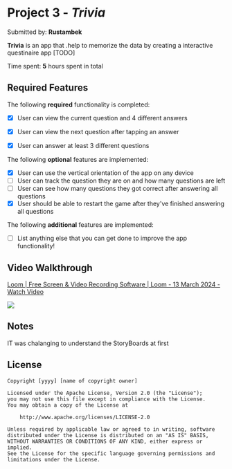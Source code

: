 
# Project 3 - *Trivia*

Submitted by: **Rustambek**

**Trivia** is an app that .help to memorize the data by creating a interactive questinaire app  [TODO] 

Time spent: **5** hours spent in total

## Required Features

The following **required** functionality is completed:

- [x] User can view the current question and 4 different answers
- [x] User can view the next question after tapping an answer
- [x] User can answer at least 3 different questions


The following **optional** features are implemented:

- [x] User can use the vertical orientation of the app on any device
- [ ] User can track the question they are on and how many questions are left
- [ ] User can see how many questions they got correct after answering all questions
- [x] User should be able to restart the game after they've finished answering all questions

The following **additional** features are implemented:

- [ ] List anything else that you can get done to improve the app functionality!

## Video Walkthrough

<div>
    <a href="https://www.loom.com/share/613650c2cf614a2fae301821180a6cdb">
      <p>Loom | Free Screen & Video Recording Software | Loom - 13 March 2024 - Watch Video</p>
    </a>
    <a href="https://www.loom.com/share/613650c2cf614a2fae301821180a6cdb">
      <img style="max-width:300px;" src="https://cdn.loom.com/sessions/thumbnails/613650c2cf614a2fae301821180a6cdb-with-play.gif">
    </a>
  </div>


## Notes

IT was chalanging to understand the StoryBoards at first 

## License

    Copyright [yyyy] [name of copyright owner]

    Licensed under the Apache License, Version 2.0 (the "License");
    you may not use this file except in compliance with the License.
    You may obtain a copy of the License at

        http://www.apache.org/licenses/LICENSE-2.0

    Unless required by applicable law or agreed to in writing, software
    distributed under the License is distributed on an "AS IS" BASIS,
    WITHOUT WARRANTIES OR CONDITIONS OF ANY KIND, either express or implied.
    See the License for the specific language governing permissions and
    limitations under the License.
